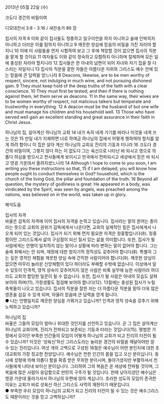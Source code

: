 2013년 05월 22일 (수)

크도다 경건의 비밀이여



디모데전서 3:8 - 3:16 / 새찬송가 86 장


집사의 자격
8 이와 같이 집사들도 정중하고 일구이언을 하지 아니하고 술에 인박히지 아니하고 더러운 이를 탐하지 아니하고 9 깨끗한 양심에 믿음의 비밀을 가진 자라야 할지니 10 이에 이 사람들을 먼저 시험하여 보고 그 후에 책망할 것이 없으면 집사의 직분을 맡게 할 것이요 11 여자들도 이와 같이 정숙하고 모함하지 아니하며 절제하며 모든 일에 충성된 자라야 할지니라 12 집사들은 한 아내의 남편이 되어 자녀와 자기 집을 잘 다스리는 자일지니 13 집사의 직분을 잘한 자들은 아름다운 지위와 그리스도 예수 안에 있는 믿음에 큰 담력을 얻느니라
8 Deacons, likewise, are to be men worthy of respect, sincere, not indulging in much wine, and not pursuing dishonest gain. 9 They must keep hold of the deep truths of the faith with a clear conscience. 10 They must first be tested; and then if there is nothing against them, let them serve as deacons. 11 In the same way, their wives are to be women worthy of respect, not malicious talkers but temperate and trustworthy in everything. 12 A deacon must be the husband of but one wife and must manage his children and his household well. 13 Those who have served well gain an excellent standing and great assurance in their faith in Christ Jesus.  

하나님의 집, 살아계신 하나님의 교회
14 내가 속히 네게 가기를 바라나 이것을 네게 쓰는 것은 15 만일 내가 지체하면 너로 하여금 하나님의 집에서 어떻게 행하여야 할지를 알게 하려 함이니 이 집은 살아 계신 하나님의 교회요 진리의 기둥과 터니라 16 크도다 경건의 비밀이여, 그렇지 않다 하는 이 없도다 그는 육신으로 나타난 바 되시고 영으로 의롭다 하심을 받으시고 천사들에게 보이시고 만국에서 전파되시고 세상에서 믿은 바 되시고 영광 가운데서 올려지셨느니라
14 Although I hope to come to you soon, I am writing you these instructions so that, 15 if I am delayed, you will know how people ought to conduct themselves in God? household, which is the church of the living God, the pillar and foundation of the truth. 16 Beyond all question, the mystery of godliness is great: He appeared in a body, was vindicated by the Spirit, was seen by angels, was preached among the nations, was believed on in the world, was taken up in glory.

해석도움





집사의 자격  
바울은 감독의 자격에 이어 집사의 자격을 논하고 있습니다. 집사라는 말의 원어는 종이라는 뜻으로 교회의 권위가 감독에게서 나온다면, 교회의 실제적인 힘은 집사에게서 나오게 되어 있는 것입니다. 집사가 되기 위해 먼저 필요한 자격은 정중함입니다(8). 정중함이란 그리스도께서 삶의 구심점이 되신 질서 있는 삶을 의미합니다. 또한, 집사가 될 사람에게는 언행이 일치하지 않는 말이나 상황에 따라 변하는 말이 없어야 합니다. 그는 술에 취해서는 안 되며, 재정에 대한 청지기적 정직성도 갖추어야 합니다(8). 특별히 그는 깊은 영적인 체험을 깨끗한 양심 속에 간직한 사람이어야 합니다(9). 깨끗한 양심이 없으면 아무리 놀라운 신앙체험이 있다 하더라도 부패할 수밖에 없습니다. 이상에서 알 수 있듯이 인격적, 영적 성숙이 갖추어지지 않은 사람은 비록 실무에 능한 사람이라 하더라도 교회의 합당한 일꾼이 될 수 없습니다. 또한, 집사가 될 사람은 아내의 모습도 살펴보아야 하며(11), 가정생활도 점검해 보아야 합니다(12). 13절에는 충성된 집사가 누릴 축복들이 나오고 있습니다. 집사의 직분을 잘한 자는 더 아름다운 직분을 맡아 더욱 많은 영혼을 섬길 수 있게 되며, 아울러 믿음에 큰 담력을 얻게 됩니다.  
● 나는 언행일치로 깨끗한 양심을 가꿔가고 있습니까? 인격과 영적 성숙을 갖추기 위해 노력하고 있습니까? 

하나님의 집  
바울은 그들의 모임이 얼마나 위대한 것인지를 선언하고 있습니다. 곧 그 집은 살아계신 하나님의 교회이며, 진리가 전파되고 보존되는 기둥과 터라는 것입니다(15). 평범한 가정에서 모이던 부족한 인간들의 모임이 어떻게 하나님의 교회가 되고 진리의 터전이 될 수 있습니까? 이것은 ‘성육신’하신 그리스도라는 놀라운 경건의 비밀을 깨달아야만 알 수 있는 진리입니다. 여섯 개의 고백으로 구성된 16절은 예수님이 어떤 분인지에 대한 초대교회의 가장 정교한 찬양입니다. 예수님은 천한 인간의 몸을 입고 오신 분이십니다. 동시에 성령에 의해 의롭다 함을 확증 받은 무죄한 분이시며, 돌아가셨지만 부활하셔서 천사들에게 나타내 보이신 분이십니다. 그리하여 그의 복음은 온 세상에 전파될 것이며, 그 복음에 많은 사람이 응답함으로 만민의 구주가 될 것입니다. 한때 낮아지셨던 예수님은 영광 가운데 올라가셔서 하나님의 우편에 앉아 계십니다. 초라한 성도의 모임이 존귀한 이유는 교회가 바로 성육신 하신 그리스도 사역의 재현이기 때문입니다.   
● 부족한 우리 모임이 하나님의 교회가 되고 진리의 터전이 될 수 있는 것은 예수그리스도 때문이라는 것을 믿고 고백하십니까?